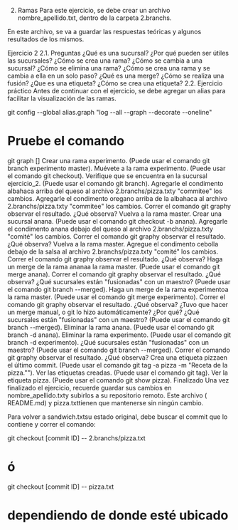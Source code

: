 2. Ramas
Para este ejercicio, se debe crear un archivo nombre_apellido.txt, dentro de la carpeta 2.branchs.

En este archivo, se va a guardar las respuestas teóricas y algunos resultados de los mismos.

Ejercicio 2
2.1. Preguntas
¿Qué es una sucursal?
¿Por qué pueden ser útiles las sucursales?
¿Cómo se crea una rama?
¿Cómo se cambia a una sucursal?
¿Cómo se elimina una rama?
¿Cómo se crea una rama y se cambia a ella en un solo paso?
¿Qué es una merge?
¿Cómo se realiza una fusión?
¿Que es una etiqueta?
¿Cómo se crea una etiqueta?
2.2. Ejercicio práctico
Antes de continuar con el ejercicio, se debe agregar un alias para facilitar la visualización de las ramas.

git config --global alias.graph "log --all --graph --decorate --oneline"

# Pruebe el comando
git graph
[] Crear una rama experimento. (Puede usar el comando git branch experimento master).
Muévete a la rama experimento. (Puede usar el comando git checkout).
Verifique que se encuentra en la sucursal ejercicio_2. (Puede usar el comando git branch).
Agregarle el condimento albahaca arriba del queso al archivo 2.branchs/pizza.txty "commitee" los cambios.
Agregarle el condimento oregano arriba de la albahaca al archivo 2.branchs/pizza.txty "commitee" los cambios.
Correr el comando git graphy observar el resultado. ¿Qué observa?
Vuelva a la rama master.
Crear una sucursal anana. (Puede usar el comando git checkout -b anana).
Agregarle el condimento anana debajo del queso al archivo 2.branchs/pizza.txty "comité" los cambios.
Correr el comando git graphy observar el resultado. ¿Qué observa?
Vuelva a la rama master.
Agregue el condimento cebolla debajo de la salsa al archivo 2.branchs/pizza.txty "comité" los cambios.
Correr el comando git graphy observar el resultado. ¿Qué observa?
Haga un merge de la rama ananaa la rama master. (Puede usar el comando git merge anana).
Correr el comando git graphy observar el resultado. ¿Qué observa?
¿Qué sucursales están "fusionadas" con un maestro? (Puede usar el comando git branch --merged).
Haga un merge de la rama experimentoa la rama master. (Puede usar el comando git merge experimento).
Correr el comando git graphy observar el resultado. ¿Qué observa?
¿Tuvo que hacer un merge manual, o git lo hizo automáticamente? ¿Por qué?
¿Qué sucursales están "fusionadas" con un maestro? (Puede usar el comando git branch --merged).
Eliminar la rama anana. (Puede usar el comando git branch -d anana).
Eliminar la rama experimento. (Puede usar el comando git branch -d experimento).
¿Qué sucursales están "fusionadas" con un maestro? (Puede usar el comando git branch --merged).
Correr el comando git graphy observar el resultado. ¿Qué observa?
Crea una etiqueta pizzaen el último commit. (Puede usar el comando git tag -a pizza -m "Receta de la pizza."").
Ver las etiquetas creadas. (Puede usar el comando git tag).
Ver la etiqueta pizza. (Puede usar el comando git show pizza).
Finalizado
Una vez finalizado el ejercicio, recuerde guardar sus cambios en nombre_apellido.txty subirlos a su repositorio remoto. Este archivo ( README.md) y pizza.txttienen que mantenerse sin ningún cambio.

Para volver a sandwich.txtsu estado original, debe buscar el commit que lo contiene y correr el comando:

git checkout [commit ID] -- 2.branchs/pizza.txt

# ó

git checkout [commit ID] -- pizza.txt

# dependiendo de donde esté ubicado
